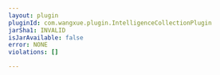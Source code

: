 ```yaml
---
layout: plugin
pluginId: com.wangxue.plugin.IntelligenceCollectionPlugin
jarSha1: INVALID
isJarAvailable: false
error: NONE
violations: []

---
```

